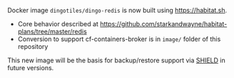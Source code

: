 Docker image `dingotiles/dingo-redis` is now built using https://habitat.sh.

* Core behavior described at https://github.com/starkandwayne/habitat-plans/tree/master/redis
* Conversion to support cf-containers-broker is in `image/` folder of this repository

This new image will be the basis for backup/restore support via [SHIELD](https://github.com/starkandwayne/shield) in future versions.
